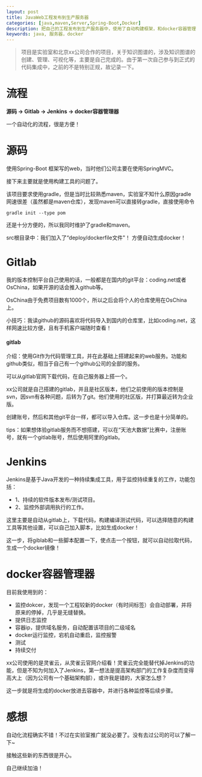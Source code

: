 ```yaml
---
layout: post
title: JavaWeb工程发布到生产服务器
categories: [java,maven,Server,Spring-Boot,Docker]
description: 把自己的工程发布到生产服务器中，使用了自动构建框架，和docker容器管理服务。
keywords: java, 服务器，docker
---
```


> 项目是实验室和北京xx公司合作的项目，关于知识图谱的，涉及知识图谱的创建、管理、可视化等，主要是自己完成的。由于第一次自己参与到正式的代码集成中，之前的不是特别正规，故记录一下。

# 流程

**源码 \-&gt; Gitlab \-&gt; Jenkins \-&gt; docker容器管理器**

一个自动化的流程，很是方便！

# 源码

使用Spring-Boot 框架写的web，当时他们公司主要在使用SpringMVC。

接下来主要就是使用构建工具的问题了。

该项目要求使用gradle，但是当时比较熟悉maven，实验室不知什么原因gradle网速很差（虽然都是maven仓库），发现maven可以直接转gradle，直接使用命令

`gradle init --type pom`

还是十分方便的，所以我同时维护了gradle和maven。

src根目录中：我们加入了“deploy/dockerfile文件"！ 方便自动生成docker！

# Gitlab

我的版本控制平台自己使用的话，一般都是在国内的git平台：coding.net或者OsChina，如果开源的话会推入github等。

OsChina由于免费项目数有1000个，所以之后会将个人的仓库使用在OsChina上。

小技巧：我读github的源码喜欢将代码导入到国内的仓库里，比如coding.net，这样网速比较方便，且有手机客户端随时查看！


#### gitlab

介绍：使用Git作为代码管理工具，并在此基础上搭建起来的web服务。功能和github类似，相当于自己有一个github公司的全部的服务。

可以从gitlab官网下载代码，在自己服务器上搭一个。

xx公司就是自己搭建的gitlab，并且是社区版本，他们之前使用的版本控制是svn，因svn有各种问题，后转为了git。他们使用的社区版，并打算最近转为企业版。

创建账号，然后和其他git平台一样，都可以导入仓库。这一步也是十分简单的。

tips：如果想体验gitlab服务而不想搭建，可以在“天池大数据”比赛中，注册账号，就有一个gitlab账号，然后使用阿里的gitlab。


# Jenkins

Jenkins是基于Java开发的一种持续集成工具，用于监控持续重复的工作，功能包括：

- 1、持续的软件版本发布/测试项目。
- 2、监控外部调用执行的工作。

这里主要是自动从gitlab上，下载代码，构建编译测试代码，可以选择随意的构建工具等其他设置，可以自己加入脚本，比如生成docker！

这一步，将giblab和一些脚本配置一下，使点击一个按钮，就可以自动拉取代码，生成一个docker镜像！


# docker容器管理器

目前我使用到的：

- 监控dokcer，发现一个工程较新的docker（有时间标签）会自动部署，并将原来的停掉，几乎是无缝替换。
- 提供日志监控
- 容器ip，提供域名服务，自动配置该项目的二级域名
- docker运行监控，宕机自动重启，监控报警
- 测试
- 持续交付

xx公司使用的是灵雀云，从灵雀云官网介绍看！灵雀云完全能替代掉Jenkins的功能，但是不知为何加入了Jenkins，第一想法是提高架构部门的工作复杂度而变得高大上（因为公司有一个基础架构部），或许我是错的，大家怎么想？

这一步就是将生成的docker放进去容器中，并进行各种监控等后续步骤。


# 感想

自动化流程确实不错！不过在实验室推广就没必要了。没有去过公司的可以了解一下~

接触这些新的东西很是开心。

自己继续加油！
